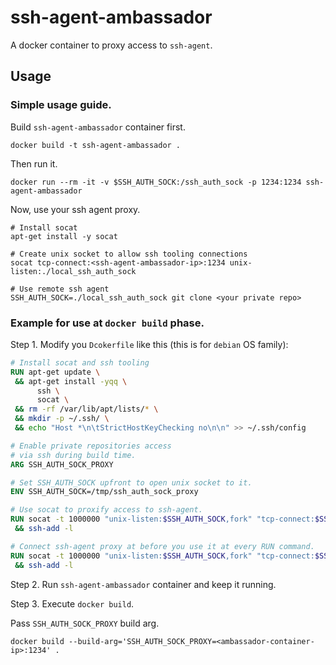 # ssh-agent-ambassador

A docker container to proxy access to `ssh-agent`.

## Usage

### Simple usage guide.

Build `ssh-agent-ambassador` container first.

```
docker build -t ssh-agent-ambassador .
```

Then run it.

```
docker run --rm -it -v $SSH_AUTH_SOCK:/ssh_auth_sock -p 1234:1234 ssh-agent-ambassador
```

Now, use your ssh agent proxy.

```
# Install socat
apt-get install -y socat

# Create unix socket to allow ssh tooling connections
socat tcp-connect:<ssh-agent-ambassador-ip>:1234 unix-listen:./local_ssh_auth_sock

# Use remote ssh agent
SSH_AUTH_SOCK=./local_ssh_auth_sock git clone <your private repo>
```

### Example for use at `docker build` phase.

Step 1. Modify you `Dcokerfile` like this (this is for `debian` OS family):

```dockerfile
# Install socat and ssh tooling
RUN apt-get update \
 && apt-get install -yqq \
      ssh \
      socat \
 && rm -rf /var/lib/apt/lists/* \
 && mkdir -p ~/.ssh/ \
 && echo "Host *\n\tStrictHostKeyChecking no\n\n" >> ~/.ssh/config

# Enable private repositories access
# via ssh during build time.
ARG SSH_AUTH_SOCK_PROXY

# Set SSH_AUTH_SOCK upfront to open unix socket to it.
ENV SSH_AUTH_SOCK=/tmp/ssh_auth_sock_proxy

# Use socat to proxify access to ssh-agent.
RUN socat -t 1000000 "unix-listen:$SSH_AUTH_SOCK,fork" "tcp-connect:$SSH_AUTH_SOCK_PROXY" & sleep 1 \
 && ssh-add -l

# Connect ssh-agent proxy at before you use it at every RUN command.
RUN socat -t 1000000 "unix-listen:$SSH_AUTH_SOCK,fork" "tcp-connect:$SSH_AUTH_SOCK_PROXY" & sleep 1 \
 && ssh-add -l
```

Step 2. Run `ssh-agent-ambassador` container and keep it running.

Step 3. Execute `docker build`.

Pass `SSH_AUTH_SOCK_PROXY` build arg.

```
docker build --build-arg='SSH_AUTH_SOCK_PROXY=<ambassador-container-ip>:1234' .
```
